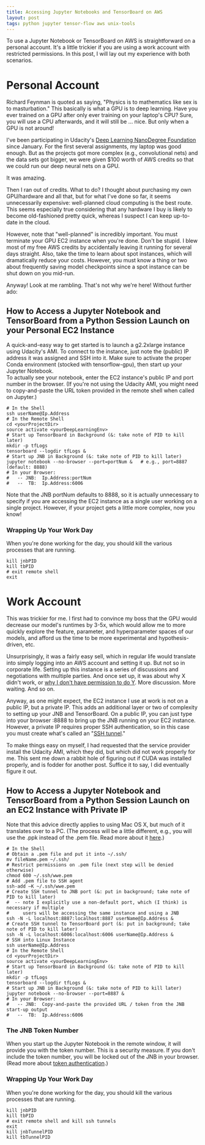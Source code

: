 ```yaml
---
title: Accessing Jupyter Notebooks and TensorBoard on AWS
layout: post
tags: python jupyter tensor-flow aws unix-tools
---
```


To use a Jupyter Notebook or TensorBoard on AWS is straightforward on a personal account. 
It's a little trickier if you are using a work account with restricted permissions.
In this post, I will lay out my experience with both scenarios.

# Personal Account

Richard Feynman is quoted as saying, "Physics is to mathematics like sex is to masturbation." This
basically is what a GPU is to deep learning. Have you ever trained on a GPU after only ever training on your laptop's CPU? Sure, you will use a CPU afterwards, and it will still be ... nice.  But only when a GPU is not around!

I've been participating in Udacity's [Deep Learning NanoDegree Foundation](https://www.udacity.com/course/deep-learning-nanodegree-foundation--nd101) since January.  For the first several assignments, my laptop was good enough.  But as the
projects got more complex (e.g., convolutional nets) and the data sets got bigger, we were given $100 worth of AWS credits so that we could run our deep neural nets on a GPU.  

It was amazing.

Then I ran out of credits. What to do? I thought about purchasing my own GPU/hardware and all that, 
but for what I've done so far, it seems unnecessarily expensive: well-planned cloud computing is the best route.
This seems especially true considering that any hardware I buy is
likely to become old-fashioned pretty quick, whereas I suspect I can keep up-to-date in the cloud.

However, note that "well-planned" is incredibly important.  You must terminate your GPU EC2 instance when you're done. 
Don't be stupid.  I blew most of my free AWS credits by accidentally leaving it running for several days straight.
Also, take the time to learn about spot instances, which will dramatically reduce your costs.  However,
you must know a thing or two about frequently saving model checkpoints since a spot instance can be shut down
on you mid-run.  

Anyway! Look at me rambling.  That's not why we're here!  Without further ado:

## How to Access a Jupyter Notebook and TensorBoard from a Python Session Launch on your Personal EC2 Instance

A quick-and-easy way to get started is to launch a g2.2xlarge instance using Udacity's AMI.  To connect to the instance,
just note the (public) IP address it was assigned and SSH into it.  Make 
sure to activate the proper Conda environment (stocked with tensorflow-gpu), then start up your Jupyter Notebook.  
To actually see your notebook, enter the EC2 instance's public IP and port number in the browser. (If you're not using the Udacity AMI, you might need to copy-and-paste the URL token
provided in the remote shell when called on Jupyter.)

```{bash}
# In the Shell
ssh userName@Ip.Address
# In the Remote Shell
cd <yourProjectDir>
source activate <yourDeepLearningEnv>
# Start up TensorBoard in Background (&: take note of PID to kill later)
mkdir -p tfLogs
tensorboard --logdir tfLogs &
# Start up JNB in Background (&: take note of PID to kill later)
jupyter notebook --no-browser --port=portNum &   # e.g., port=8887 (default: 8888)
# In your Browser:  
#   -- JNB:  Ip.Address:portNum
#   --  TB:  Ip.Address:6006
```
Note that the JNB portNum defaults to 8888, so it is actually unnecessary to specify 
if you are accessing the EC2 instance as a single user working on a single project.
However, if your project gets a little more complex, now you know!

### Wrapping Up Your Work Day
When you're done working for the day, you should kill the various processes that are running.

```{bash}
kill jnbPID
kill tbPID
# exit remote shell 
exit
```


# Work Account
This was trickier for me.  I first had to convince my boss that the GPU would 
decrease our model's runtimes by 3-5x, which would allow me to more quickly 
explore the feature, parameter, and hyperparameter spaces of our models, and
afford us the time to be more experimental and hypothesis-driven, etc.

Unsurprisingly, it was a fairly easy sell, which in regular life would translate into simply logging
into an AWS account and setting it up.  But not so in corporate life.  Setting up
this instance is a series of discussions and negotiations with multiple parties.
And once set up, it was about why X didn't work, or [why I don't have permission
to do Y](http://stackoverflow.com/questions/22955682/ec2-instance-on-aws-apt-get-not-working).  More discussion.  More waiting.  And so on.

Anyway, as one might expect, the EC2 instance I use at work is not on a public
IP, but a private IP.  This adds an additional layer or two of complexity to
setting up your JNB and TensorBoard. On a public IP, you can just type into your browser <public IP>:8888 to bring up the JNB running on your EC2 instance. However, a private IP requires proper SSH authentication, so in this case you must create what's called an 
"[SSH tunnel](https://coderwall.com/p/ohk6cg/remote-access-to-ipython-notebooks-via-ssh)."

To make things easy on myself, I had requested that the service provider install the Udacity AMI,
which they did, but which did not work properly for me.  This sent me down a rabbit hole
of figuring out if CUDA was installed properly, and is fodder for another post.  Suffice it to say, 
I did eventually figure it out.

## How to Access a Jupyter Notebook and TensorBoard from a Python Session Launch on an EC2 Instance with Private IP

Note that this advice directly applies to using Mac OS X, but much of it translates over to a PC.
(The process will be a little different, e.g., you will use the .ppk instead of the .pem file. Read more about it [here](https://aws.amazon.com/blogs/security/securely-connect-to-linux-instances-running-in-a-private-amazon-vpc/).)

```{bash}
# In the Shell
# Obtain a .pem file and put it into ~/.ssh/
mv fileName.pem ~/.ssh/
# Restrict permissions on .pem file (next step will be denied otherwise)
chmod 600 ~/.ssh/wwe.pem  
# Add .pem file to SSH agent
ssh-add –K ~/.ssh/wwe.pem
# Create SSH tunnel to JNB port (&: put in background; take note of PID to kill later)
#  -- note I explicitly use a non-default port, which (I think) is necessary if multiple
#     users will be accessing the same instance and using a JNB
ssh -N -L localhost:8887:localhost:8887 userName@Ip.Address &
# Create SSH tunnel to TensorBoard port (&: put in background; take note of PID to kill later)
ssh -N -L localhost:6006:localhost:6006 userName@Ip.Address &
# SSH into Linux Instance
ssh userName@Ip.Address
# In the Remote Shell
cd <yourProjectDir>
source activate <yourDeepLearningEnv>
# Start up TensorBoard in Background (&: take note of PID to kill later)
mkdir -p tfLogs
tensorboard --logdir tfLogs & 
# Start up JNB in Background (&: take note of PID to kill later)
jupyter notebook --no-browser --port=8887 & 
# In your Browser:  
#   -- JNB:  Copy-and-paste the provided URL / token from the JNB start-up output
#   --  TB:  Ip.Address:6006
```
### The JNB Token Number
When you start up the Jupyter Notebook in the remote window, it will provide you with the token number. This is a security measure.  If you don't include the token number, you will be locked out of the JNB in your browser. (Read more about [token authentication](https://github.com/jupyter/notebook/blob/master/docs/source/security.rst).)

### Wrapping Up Your Work Day
When you're done working for the day, you should kill the various processes that are running.

```{bash}
kill jnbPID
kill tbPID
# exit remote shell and kill ssh tunnels
exit
kill jnbTunnelPID
kill tbTunnelPID
```
 
